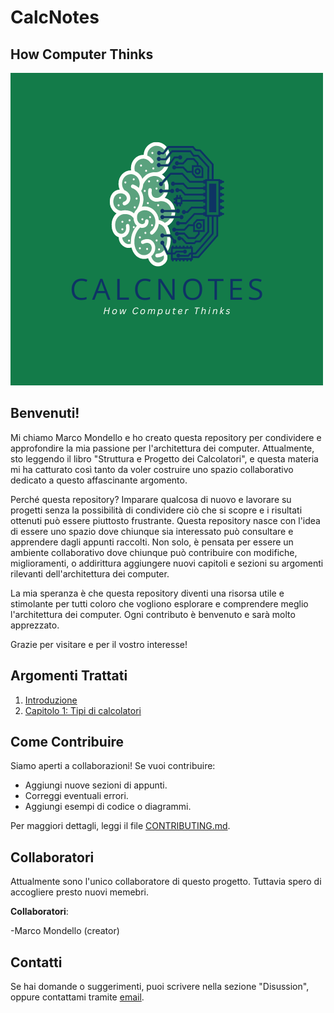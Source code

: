 # CalcNotes
## How Computer Thinks

![CalcNotes Logo](./immagini/CALCNOTES(1).png)

## Benvenuti!
Mi chiamo Marco Mondello e ho creato questa repository per condividere e approfondire la mia passione per l'architettura dei computer. Attualmente, sto leggendo il libro "Struttura e Progetto dei Calcolatori", e questa materia mi ha catturato così tanto da voler costruire uno spazio collaborativo dedicato a questo affascinante argomento.

Perché questa repository?
Imparare qualcosa di nuovo e lavorare su progetti senza la possibilità di condividere ciò che si scopre e i risultati ottenuti può essere piuttosto frustrante. Questa repository nasce con l'idea di essere uno spazio dove chiunque sia interessato può consultare e apprendere dagli appunti raccolti. Non solo, è pensata per essere un ambiente collaborativo dove chiunque può contribuire con modifiche, miglioramenti, o addirittura aggiungere nuovi capitoli e sezioni su argomenti rilevanti dell'architettura dei computer.

La mia speranza è che questa repository diventi una risorsa utile e stimolante per tutti coloro che vogliono esplorare e comprendere meglio l'architettura dei computer. Ogni contributo è benvenuto e sarà molto apprezzato.

Grazie per visitare e per il vostro interesse!

## Argomenti Trattati
1. [Introduzione](introduzione.md)
2. [Capitolo 1: Tipi di calcolatori](./Capitolo1/appunti.md)

## Come Contribuire
Siamo aperti a collaborazioni! Se vuoi contribuire:
- Aggiungi nuove sezioni di appunti.
- Correggi eventuali errori.
- Aggiungi esempi di codice o diagrammi.

Per maggiori dettagli, leggi il file [CONTRIBUTING.md](./CONTRIBUTING.md).

## Collaboratori
Attualmente sono l'unico collaboratore di questo progetto. Tuttavia spero di accogliere presto nuovi memebri. 

**Collaboratori**:

-Marco Mondello (creator)

## Contatti
Se hai domande o suggerimenti, puoi scrivere nella sezione "Disussion", oppure contattami tramite [email](mondellomarco03@gmail.com).

